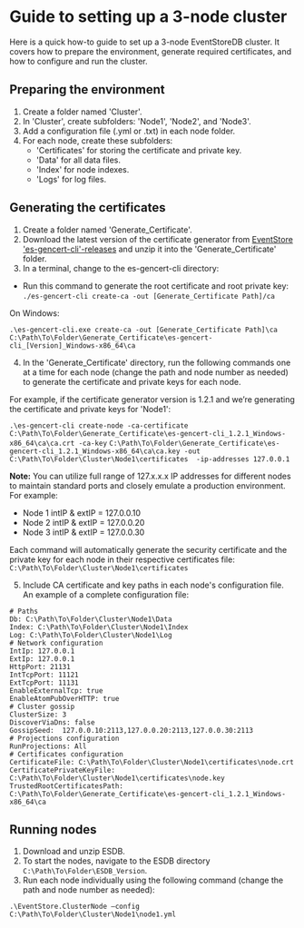 # Guide to setting up a 3-node cluster

Here is a quick how-to guide to set up a 3-node EventStoreDB cluster. It covers how to prepare the environment, generate required certificates, and how to configure and run the cluster.

## Preparing the environment

1. Create a folder named 'Cluster'. 
2. In 'Cluster', create subfolders: 'Node1', 'Node2', and 'Node3'.
3. Add a configuration file (.yml or .txt) in each node folder. 
4. For each node, create these subfolders:
    - 'Certificates' for storing the certificate and private key. 
    - 'Data' for all data files.
    - 'Index' for node indexes.
    - 'Logs' for log files.



## Generating the certificates

1. Create a folder named 'Generate_Certificate'.
2. Download the latest version of the certificate generator from [EventStore 'es-gencert-cli'-releases](https://github.com/EventStore/es-gencert-cli/releases) and unzip it into the 'Generate_Certificate' folder.
3. In a terminal, change to the es-gencert-cli directory: 


- Run this command to generate the root certificate and root private key: 
`./es-gencert-cli create-ca -out [Generate_Certificate Path]/ca`

On Windows:

`.\es-gencert-cli.exe create-ca -out [Generate_Certificate Path]\ca`
`C:\Path\To\Folder\Generate_Certificate\es-gencert-cli_[Version]_Windows-x86_64\ca`

4. In the 'Generate_Certificate' directory, run the following commands one at a time for each node (change the path and node number as needed) to generate the certificate and private keys for each node.

For example, if the certificate generator version is 1.2.1 and we’re generating the certificate and private keys for 'Node1':

`.\es-gencert-cli create-node -ca-certificate C:\Path\To\Folder\Generate_Certificate\es-gencert-cli_1.2.1_Windows-x86_64\ca\ca.crt -ca-key`
 `C:\Path\To\Folder\Generate_Certificate\es-gencert-cli_1.2.1_Windows-x86_64\ca\ca.key -out` 
 `C:\Path\To\Folder\Cluster\Node1\certificates  -ip-addresses 127.0.0.1`

**Note:** You can utilize full range of 127.x.x.x IP addresses for different nodes to maintain standard ports and closely emulate a production environment. For example:
- Node 1 intIP & extIP = 127.0.0.10
- Node 2 intIP & extIP = 127.0.0.20
- Node 3 intIP & extIP = 127.0.0.30

Each command will automatically generate the security certificate and the private key for each node in their respective certificates file:
`C:\Path\To\Folder\Cluster\Node1\certificates`

5.  Include CA certificate and key paths in each node's configuration file. An example of a complete configuration file:

``` 
# Paths
Db: C:\Path\To\Folder\Cluster\Node1\Data
Index: C:\Path\To\Folder\Cluster\Node1\Index
Log: C:\Path\To\Folder\Cluster\Node1\Log
# Network configuration
IntIp: 127.0.0.1
ExtIp: 127.0.0.1
HttpPort: 21131
IntTcpPort: 11121
ExtTcpPort: 11131
EnableExternalTcp: true
EnableAtomPubOverHTTP: true
# Cluster gossip
ClusterSize: 3
DiscoverViaDns: false
GossipSeed:  127.0.0.10:2113,127.0.0.20:2113,127.0.0.30:2113
# Projections configuration
RunProjections: All
# Certificates configuration
CertificateFile: C:\Path\To\Folder\Cluster\Node1\certificates\node.crt
CertificatePrivateKeyFile: C:\Path\To\Folder\Cluster\Node1\certificates\node.key
TrustedRootCertificatesPath: C:\Path\To\Folder\Generate_Certificate\es-gencert-cli_1.2.1_Windows-x86_64\ca
```

## Running nodes

1. Download and unzip ESDB.
2. To start the nodes, navigate to the ESDB directory `C:\Path\To\Folder\ESDB_Version`.
3. Run each node individually using the following command (change the path and node number as needed):

`.\EventStore.ClusterNode –config C:\Path\To\Folder\Cluster\Node1\node1.yml` 











